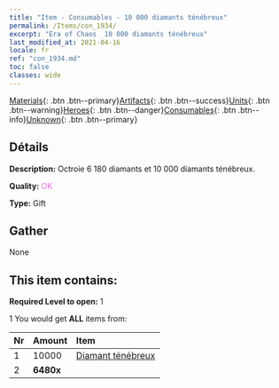 ```yaml
---
title: "Item - Consumables - 10 000 diamants ténébreux"
permalink: /Items/con_1934/
excerpt: "Era of Chaos  10 000 diamants ténébreux"
last_modified_at: 2021-04-16
locale: fr
ref: "con_1934.md"
toc: false
classes: wide
---
```

 [Materials](/fr/Items/){: .btn .btn--primary}[Artifacts](/fr/Items/Artifacts/){: .btn .btn--success}[Units](/fr/Items/Units/){: .btn .btn--warning}[Heroes](/fr/Items/Heroes/){: .btn .btn--danger}[Consumables](/fr/Items/Consumables/){: .btn .btn--info}[Unknown](/fr/Items/Unknown/){: .btn .btn--primary}

## Détails
 **Description:** Octroie 6 180 diamants et 10 000 diamants ténébreux.

 **Quality:** <span style="color: #DA70D6">OK</span>

 **Type:** Gift

## Gather

  None

## This item contains:

 **Required Level to open:** 1

 1 You would get **ALL** items  from:

  | Nr | Amount |     Item    |
  |:---|:-------|:------------|
  | 1 | 10000 | [Diamant ténébreux](/fr/Items/con_554/) |  | 
  | 2 |  **6480x** | <i class="fas fa-gem"/> |  | 
